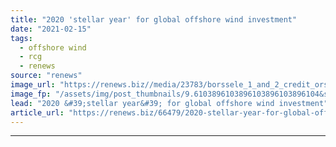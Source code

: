 ```yaml
---
title: "2020 'stellar year' for global offshore wind investment"
date: "2021-02-15"
tags: 
  - offshore wind
  - rcg
  - renews
source: "renews"
image_url: "https://renews.biz//media/23783/borssele_1_and_2_credit_orsted.jpeg?mode=crop&width=770&heightratio=0.6103896103896103896103896104&slimmage=true"
image_fp: "/assets/img/post_thumbnails/9.6103896103896103896103896104&slimmage=true"
lead: "2020 &#39;stellar year&#39; for global offshore wind investment"
article_url: "https://renews.biz/66479/2020-stellar-year-for-global-offshore-wind-investment/"
---
```


---

